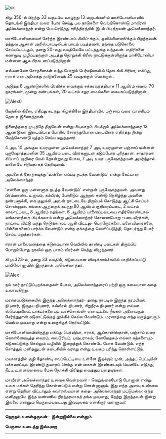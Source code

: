
![sk](https://static.hindutamil.in/hindu/uploads/news/2021/08/06/large/701900.jpg)


கிமு.356-ல் பிறந்து 33 வருடமே வாழ்ந்து 13 வருடங்களில் மாசிடோனியாவில் தொடங்கி இந்தியா வரை போர் செய்து பல நாடுகளை வெற்றிகொண்டு மாவீரன் அலெக்ஸாந்தர் என்று பெயரெடுத்து சரித்திரத்தில் இடம் பிடித்தவன் அலெக்ஸாந்தர்.

மாசிடோனியாவைச் சேர்ந்த இரண்டாம் பிலிப்-க்கும், ஒலிம்பியாஸூக்கும் பிறந்தவன். தத்துவ ஆசான் அரிஸ்டாட்டிலிடம் பாடம் படித்தவன். தந்தை படுகொலை செய்யப்பட்டதும், தனது 20-வது வயதிலேயே பட்டத்துக்கு வந்தவன். எதிரிகளை கண்மூடி முழிப்பதற்குள் அடித்து நொறுக்கி கிரீஸ் நாட்டுக்குள்ளிருந்த மாசிடோனியா மன்னன் ஆக பிரகடனப்படுத்தினான்.

எவ்வளவோ சோதனைகள் வந்த போதும் பெர்ஷியாவில் தொடங்கி சிரியா, எகிப்து, ஈராக் என அனைத்து நாடுகளையும் 25 வயதுக்குள் வென்றான்.

அடுத்த 8 ஆண்டுகளில் பிரமிக்க வைக்கும் சக்கரவர்த்தியாக 11 ஆயிரம் மைல், 70 நகரங்கள், மூன்று கண்டங்கள், 20 லட்சம் சதுர மைல்களை கையகப்படுத்தினான்.

![Alex0](https://static.hindutamil.in/hindu/uploads/common/2021/08/06/16282235501138.jpg)


மேற்கில் கிரீஸ், எகிப்து கடந்து, கிழக்கிலே இந்தியாவில் பஞ்சாப் வரை வாணிபம் தொடர இணைத்தான்.

நினைத்ததை முடித்தே தீருவேன் என்று பிடிவாதம் பிடிக்கும் அலெக்ஸாந்தரை 13 ஆண்டுகள் இடைவிடாத போரில் சோர்ந்துபோன படையினர் எதிர்த்து நின்று மேற்கொண்டு யுத்தம் செய்ய மறுத்தனர்.

4 அடி 10 அங்குல உயரமுள்ள அலெக்ஸாந்தர் 7 அடி உயரமுள்ள பஞ்சாப் மன்னன் புருஷோத்தமனின் 35 ஆயிரம் படை வீரர்களுடன் கடும்போர் புரிந்தான். சாதாரண சிப்பாய், குதிரை மேல் தோன்றுவது போல, 7 அடி உயர புருஷோத்தமன் அமர்ந்தால் யானையே சிறியதாகத் தெரியுமாம்.

அவனைத் தோற்கடித்து ‘உன்னை எப்படி நடத்த வேண்டும்’ என்று கேட்டான் அலெக்ஸாந்தர்.

‘என்னை ஒரு மன்னனாக நடத்த வேண்டும்’ என்றான் புருஷோத்தமன். அவனது பிரம்மாண்ட உருவம், கம்பீரம், போரிடும் ஆற்றல் கண்டு நெகிழ்ந்து அவனை நண்பனாக்கி, கை குலுக்கி, அவன் நாட்டையே திரும்பக் கொடுத்து ஆட்சி செய்யச் சொன்னான். கங்கை ஆற்றைக் கடந்து 80 ஆயிரம் குதிரைப்படை, 2 லட்சம் காலாட்படை, 8 ஆயிரம் ரதங்கள், 6 ஆயிரம் யானைப்படையை எதிர்கொண்டால் வங்காளத்தை பிடிக்கலாம் என்று அலெக்ஸாந்தர் சொன்னபோது -படைவீரர்கள், நாட்டை விட்டு வந்து நெடுங்காலம் ஆகி விட்டது- பெற்றோர்களை, மனைவிமார்களை, பிள்ளைகளைப் பார்க்க வேண்டும் என்ற ஏக்கத்தை வெளிப்படுத்தி, தொடர்ந்து போர் செய்ய மறுத்தார்கள்.

ஈரான் பாலைவனத்தை கடுமையான வெயிலில் தாண்டி படைகள் திரும்பிப் போகும்போது நாலில் ஒரு பாகம் வீரர்கள் செத்து விழுந்தனர்.

கி.மு.323-ல், தனது 33 வயதில், கடுமையான விஷக்காய்ச்சலில் பாதிக்கப்பட்டு பாபிலோனாவில் இறந்தான் அலெக்ஸாந்தர்.

![Alex](https://static.hindutamil.in/hindu/uploads/common/2021/08/06/16282237071138.jpg)



நம் ஊர் நாட்டுப்புறக்கதைகள் போல, அலெக்ஸாந்தரைப் பற்றி ஒரு சுவையான கதை உலாவுகிறது.

மரணப்படுக்கையில் இருந்த அலெக்ஸாந்தர்- தனது நாட்டில் இருந்த நரம்பியல் நிபுணர், இருதய நிபுணர், கல்லீரல் நிபுணர், சிறுநீரக நிபுணர் என்று எல்லா ஸ்பெஷலிஸ்ட் டாக்டர்களையும் வரச்சொல்லி- என் உடலை நீங்கள் அனைவரும் சேர்ந்துதான் சுடுகாட்டுக்குத் தூக்கிச் செல்ல வேண்டும். மரணத்தை எந்த மருத்துவரும் வெல்ல முடியாது என்று உலகுக்குத் தெரியட்டும்.

மாசிடோனியாவிலிருந்து எகிப்து பெர்ஷியா, ஈராக், ஆப்கானிஸ்தான், பஞ்சாப் வரை கொள்ளையடித்த வைரம், வைடூரியம், புஷ்பராகம், கோமேதகம் எல்லா கற்களையும் சுடுகாட்டுக்கு செல்லும் வழியில் இறைத்துக் கொண்டே போக வேண்டும். எந்த சொத்தும் மனிதனுடன் கடைசியில் வராது என்று உலகம் புரிந்து கொள்ளட்டும்.


மயானத்தில் குழி தோண்டி சவப்பெட்டியை உள்ளே இறக்கும் முன், அந்தப் பெட்டியின் பக்கவாட்டில் இரண்டு துவாரம் செய்து என் கைகள் இரண்டையும் வெளியே எடுத்து, நீட்டி உள்ளங்கையை மேல் நோக்கி விரித்து வைத்துப் புதையுங்கள்.

மாவீரன் அலெக்ஸாந்தர் உலகை வென்றவன் - வெறுங்கையோடு போனான் என்று உலக மக்கள் தெரிந்து கொள்ளட்டும் என்று சொன்னானாம். இது எந்த அளவு உண்மை என்று தெரியா விட்டாலும் சுவாரஸ்யமான கதை- அலெக்ஸாந்தர் மட்டுமல்ல; எந்த மனிதனுமே இந்த மண்ணில் நிரந்தரமாகத் தங்க முடியாது; நேற்று இருந்தவன் இன்று இல்லை என்னும் பெருமையுடையது இவ்வுலகம் என்கிறார் வள்ளுவர்:

<hr/>
<b>
நெருநல் உளன்ஒருவன் - இன்றுஇல்லை என்னும்

பெருமை உடைத்து இவ்வுலகு
</b>
<hr/>


 